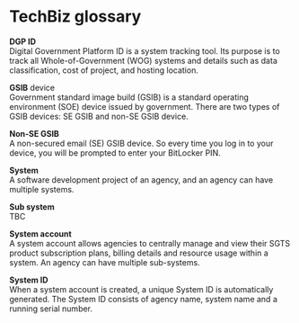 # TechBiz glossary
**DGP ID**  
Digital Government Platform ID is a system tracking tool. Its purpose is to track all Whole-of-Government (WOG) systems and details such as data classification, cost of project, and hosting location.

**GSIB** device  
Government standard image build (GSIB) is a standard operating environment (SOE) device issued by government. There are two types of GSIB devices: SE GSIB and non-SE GSIB device.

**Non-SE GSIB**  
A non-secured email (SE) GSIB device. So every time you log in to your device, you will be prompted to enter your BitLocker PIN.

**System**  
A software development project of an agency, and an agency can have multiple systems.

**Sub system**  
TBC

**System account**  
A system account allows agencies to centrally manage and view their SGTS product subscription plans, billing details and resource usage within a system. An agency can have multiple sub-systems.

**System ID**  
When a system account is created, a unique System ID is automatically generated. The System ID consists of agency name, system name and a running serial number.

